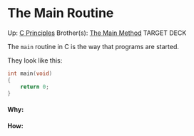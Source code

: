 # The Main Routine

Up: [C Principles](c_principles)
Brother(s): [The Main Method](the_main_method)
TARGET DECK

The `main` routine in C is the way that programs are started.

They look like this:

```C
int main(void)
{
	return 0;
}
```


































#### Why:
#### How:









